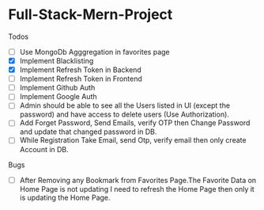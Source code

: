 # Full-Stack-Mern-Project

Todos
- [ ] Use MongoDb Agggregation in favorites page
- [X] Implement Blacklisting
- [X] Implement Refresh Token in Backend 
- [ ] Implement Refresh Token in Frontend 
- [ ] Implement Github Auth
- [ ] Implement Google Auth
- [ ] Admin should be able to see all the Users listed in UI (except the password) and have access to delete users (Use Authorization).
- [ ] Add Forget Password, Send Emails, verify OTP then Change Password and update that changed password in DB.
- [ ] While Registration Take Email, send Otp, verify email then only create Account in DB.

Bugs
- [ ]  After Removing any Bookmark from Favorites Page.The Favorite Data on Home Page is not updating I need to refresh the Home Page then only it is updating the Home Page.
